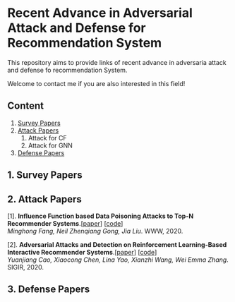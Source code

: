 # Recent Advance in Adversarial Attack and Defense for Recommendation System

This repository aims to provide links of recent advance in adversaria attack and defense fo recommendation System.

Welcome to contact me if you are also interested in this field!


## Content
1. [Survey Papers](#jump_survey)
2. [Attack Papers](#jump_attack)
   1. Attack for CF
   2. Attack for GNN
3. [Defense Papers](#jump_defense)



<span id="jump_survey"> </span>
## 1. Survey Papers


<span id="jump_attack"> </span>
## 2. Attack Papers
[1]. **Influence Function based Data Poisoning Attacks to Top-N Recommender Systems**.[[paper](https://github.com/CaoQi92/recommendation-adversarial-attack-papers/raw/master/KDD'19%20Learning%20Dynamic%20Context%20Graphs%20for%20Predicting%20Social%20Events.pdf)] [[code]()]  
*Minghong Fang, Neil Zhenqiang Gong, Jia Liu*. WWW, 2020.

[2]. **Adversarial Attacks and Detection on Reinforcement Learning-Based Interactive Recommender Systems**.[[paper]()] [[code]()]   
*Yuanjiang Cao, Xiaocong Chen, Lina Yao, Xianzhi Wang, Wei Emma Zhang*. SIGIR, 2020.



<span id="jump_defense"> </span>
## 3. Defense Papers
